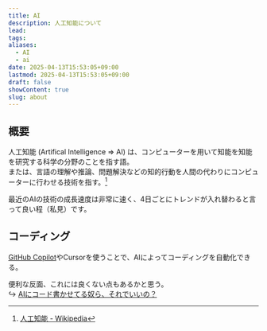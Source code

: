 ```yaml
---
title: AI
description: 人工知能について
lead: 
tags: 
aliases:
  - AI
  - ai
date: 2025-04-13T15:53:05+09:00
lastmod: 2025-04-13T15:53:05+09:00
draft: false
showContent: true
slug: about
---
```

## 概要
人工知能 (Artifical Intelligence ⇒ AI) は、コンピューターを用いて知能を知能を研究する科学の分野のことを指す語。  
または、言語の理解や推論、問題解決などの知的行動を人間の代わりにコンピューターに行わせる技術を指す。[^1]

最近のAIの技術の成長速度は非常に速く、4日ごとにトレンドが入れ替わると言って良い程（私見）です。

## コーディング
[GitHub Copilot](GitHub%20Copilot.md)やCursorを使うことで、AIによってコーディングを自動化できる。

便利な反面、これには良くない点もあるかと思う。  
↪ [AIにコード書かせてる奴ら、それでいいの？](AIにコード書かせてる奴ら、それでいいの？.md)

[^1]: [人工知能 - Wikipedia](https://ja.wikipedia.org/wiki/%E4%BA%BA%E5%B7%A5%E7%9F%A5%E8%83%BD)
